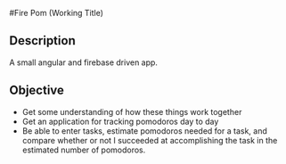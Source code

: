 #Fire Pom (Working Title)

## Description

A small angular and firebase driven app.

## Objective

- Get some understanding of how these things work together
- Get an application for tracking pomodoros day to day
- Be able to enter tasks, estimate pomodoros needed for a task, and compare whether or not I succeeded at accomplishing the task in the estimated number of pomodoros.


